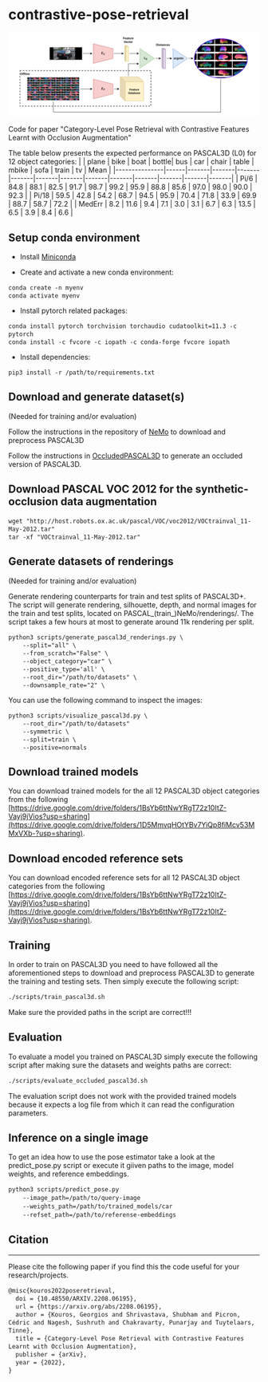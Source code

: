 # contrastive-pose-retrieval

![media/pose_estimation.png](media/pose_estimation.png)

Code for paper "Category-Level Pose Retrieval with Contrastive Features Learnt with Occlusion Augmentation"

The table below presents the expected performance on PASCAL3D (L0) for 12 object categories:
|   | plane | bike  | boat  | bottle| bus   |   car | chair | table | mbike | sofa  | train | tv    | Mean  |
|---------------|------|-------|-------|-------|-------|-------|-------|-------|-------|-------|-------|-------|-------|
| Pi/6          | 84.8 | 88.1  |  82.5 |  91.7 |  98.7 |  99.2 |  95.9 |  88.8 |  85.6 |  97.0 |  98.0 |  90.0 |  92.3 |
| Pi/18         | 59.5 | 42.8  |  54.2 |  68.7 |  94.5 |  95.9 |  70.4 |  71.8 |  33.9 |  69.9 |  88.7 |  58.7 |  72.2 |
| MedErr        | 8.2  | 11.6  |   9.4 |   7.1 |   3.0 |   3.1 |   6.7 |   6.3 |  13.5 |  6.5  |  3.9  |   8.4 |  6.6  |

## Setup conda environment

- Install [Miniconda](https://docs.conda.io/projects/conda/en/latest/user-guide/install/linux.html)

- Create and activate a new conda environment:
```shell
conda create -n myenv
conda activate myenv
```

- Install pytorch related packages:
```shell
conda install pytorch torchvision torchaudio cudatoolkit=11.3 -c pytorch
conda install -c fvcore -c iopath -c conda-forge fvcore iopath
```

- Install dependencies:
```shell
pip3 install -r /path/to/requirements.txt
```

## Download and generate dataset(s)

(Needed for training and/or evaluation)

Follow the instructions in the repository of [NeMo](https://github.com/Angtian/NeMo/blob/main/README.md) to download and preprocess PASCAL3D

Follow the instructions in [OccludedPASCAL3D](https://github.com/Angtian/OccludedPASCAL3D) to generate an occluded version of PASCAL3D.

## Download PASCAL VOC 2012 for the synthetic-occlusion data augmentation
```shell
wget "http://host.robots.ox.ac.uk/pascal/VOC/voc2012/VOCtrainval_11-May-2012.tar"
tar -xf "VOCtrainval_11-May-2012.tar"
```

## Generate datasets of renderings
(Needed for training and/or evaluation)

Generate rendering counterparts for train and test splits of PASCAL3D+.
The script will generate rendering, silhouette, depth, and normal images for the
train and test splits, located on PASCAL_(train_)NeMo/renderings/. The script
takes a few hours at most to generate around 11k rendering per split.
```shell
python3 scripts/generate_pascal3d_renderings.py \
    --split="all" \
    --from_scratch="False" \
    --object_category="car" \
    --positive_type='all' \
    --root_dir="/path/to/datasets" \
    --downsample_rate="2" \
```
You can use the following command to inspect the images:
```shell
python3 scripts/visualize_pascal3d.py \
    --root_dir="/path/to/datasets"
    --symmetric \
    --split=train \
    --positive=normals
```

## Download trained models
You can download trained models for the all 12 PASCAL3D object categories from the following [https://drive.google.com/drive/folders/1BsYb6ttNwYRgT72z10ItZ-Vayj9jVios?usp=sharing](https://drive.google.com/drive/folders/1D5MmvqHOtYBv7YiQp8fiMcv53MMxVXb-?usp=sharing).

## Download encoded reference sets
You can download encoded reference sets for all 12 PASCAL3D object categories from the following [https://drive.google.com/drive/folders/1BsYb6ttNwYRgT72z10ItZ-Vayj9jVios?usp=sharing](https://drive.google.com/drive/folders/1BsYb6ttNwYRgT72z10ItZ-Vayj9jVios?usp=sharing).

## Training
In order to train on PASCAL3D you need to have followed all the aforementioned steps to download and preprocess PASCAL3D to generate the training and testing sets. Then simply execute the following script:
```bash
./scripts/train_pascal3d.sh
```
Make sure the provided paths in the script are correct!!!

## Evaluation
To evaluate a model you trained on PASCAL3D simply execute the following script after making sure the datasets and weights paths are correct:
```bash
./scripts/evaluate_occluded_pascal3d.sh
```
The evaluation script does not work with the provided trained models because it expects a log file from which it can read the configuration parameters.

## Inference on a single image
To get an idea how to use the pose estimator take a look at the predict_pose.py script or execute it giiven paths to the image, model weights, and reference embeddings.
```bash
python3 scripts/predict_pose.py
    --image_path=/path/to/query-image
    --weights_path=/path/to/trained_models/car
    --refset_path=/path/to/referense-embeddings
```


## Citation
---
Please cite the following paper if you find this the code useful for your research/projects.

```
@misc{kouros2022poseretrieval,
  doi = {10.48550/ARXIV.2208.06195},
  url = {https://arxiv.org/abs/2208.06195},
  author = {Kouros, Georgios and Shrivastava, Shubham and Picron, Cédric and Nagesh, Sushruth and Chakravarty, Punarjay and Tuytelaars, Tinne},
  title = {Category-Level Pose Retrieval with Contrastive Features Learnt with Occlusion Augmentation},
  publisher = {arXiv},
  year = {2022},
}
```
